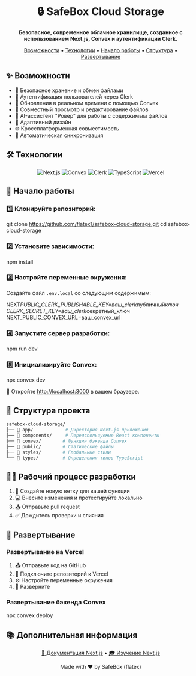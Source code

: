 <div align="center">
  <h1>🔒 SafeBox Cloud Storage</h1>
  <p>
    <strong>Безопасное, современное облачное хранилище, созданное с использованием Next.js, Convex и аутентификации Clerk.</strong>
  </p>
  <p>
    <a href="#возможности">Возможности</a> •
    <a href="#технологии">Технологии</a> •
    <a href="#начало-работы">Начало работы</a> •
    <a href="#структура-проекта">Структура</a> •
    <a href="#развертывание">Развертывание</a>
  </p>
</div>

## ✨ Возможности

- 🔐 Безопасное хранение и обмен файлами
- 👥 Аутентификация пользователей через Clerk
- 🚀 Обновления в реальном времени с помощью Convex
- 👀 Совместный просмотр и редактирование файлов
- 🤖 AI-ассистент "Ровер" для работы с содержимым файлов
- 📱 Адаптивный дизайн
- 🌐 Кроссплатформенная совместимость
- 🔄 Автоматическая синхронизация

## 🛠️ Технологии

<p align="center">
  <img src="https://img.shields.io/badge/Next.js-black?style=for-the-badge&logo=next.js&logoColor=white" alt="Next.js" />
  <img src="https://img.shields.io/badge/Convex-FF6B6B?style=for-the-badge&logo=data:image/png;base64,..." alt="Convex" />
  <img src="https://img.shields.io/badge/Clerk-4B4B4B?style=for-the-badge&logo=clerk&logoColor=white" alt="Clerk" />
  <img src="https://img.shields.io/badge/TypeScript-007ACC?style=for-the-badge&logo=typescript&logoColor=white" alt="TypeScript" />
  <img src="https://img.shields.io/badge/Vercel-000000?style=for-the-badge&logo=vercel&logoColor=white" alt="Vercel" />
</p>

## 🚀 Начало работы

### 1️⃣ Клонируйте репозиторий:

git clone https://github.com/flatex1/safebox-cloud-storage.git
cd safebox-cloud-storage

### 2️⃣ Установите зависимости:

npm install

### 3️⃣ Настройте переменные окружения:

Создайте файл `.env.local` со следующим содержимым:

NEXT*PUBLIC_CLERK_PUBLISHABLE_KEY=ваш_clerk*публичный*ключ
CLERK_SECRET_KEY=ваш_clerk*секретный_ключ
NEXT_PUBLIC_CONVEX_URL=ваш_convex_url

### 4️⃣ Запустите сервер разработки:

npm run dev

### 5️⃣ Инициализируйте Convex:

npx convex dev

📝 Откройте [http://localhost:3000](http://localhost:3000) в вашем браузере.

## 📁 Структура проекта

```bash
safebox-cloud-storage/
├── 📂 app/            # Директория Next.js приложения
├── 📂 components/     # Переиспользуемые React компоненты
├── 📂 convex/        # Функции бэкенда Convex
├── 📂 public/        # Статические файлы
├── 📂 styles/        # Глобальные стили
└── 📂 types/         # Определения типов TypeScript
```

## 👨‍💻 Рабочий процесс разработки

1. 🌿 Создайте новую ветку для вашей функции
2. 💻 Внесите изменения и протестируйте локально
3. 📤 Отправьте pull request
4. ✅ Дождитесь проверки и слияния

## 🚀 Развертывание

### Развертывание на Vercel

1. 📤 Отправьте код на GitHub
2. 🔗 Подключите репозиторий к Vercel
3. ⚙️ Настройте переменные окружения
4. 🚀 Разверните

### Развертывание бэкенда Convex

npx convex deploy

## 📚 Дополнительная информация

<p align="center">
  <a href="https://nextjs.org/docs">📖 Документация Next.js</a> •
  <a href="https://nextjs.org/learn">🎓 Изучение Next.js</a>
</p>

<div align="center">
  <p>Made with ❤️ by SafeBox (flatex)</p>
</div>
